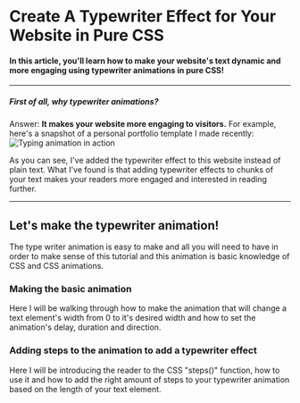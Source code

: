 # Create A Typewriter Effect for Your Website in Pure CSS

#### In this article, you'll learn how to make your website's text dynamic and more engaging using typewriter animations in pure CSS!

***********
##### First of all, why typewriter animations?

Answer: **It makes your website more engaging to visitors.**
For example, here's a snapshot of a personal portfolio template I made recently:
![Typing animation in action](https://github.com/MattNikonorov/Typing-Animation-in-CSS/blob/main/typewriter.gif)

As you can see, I've added the typewriter effect to this website instead of plain text.
What I've found is that adding typewriter effects to chunks of your text makes your readers more engaged and interested in reading further.

************

## Let's make the typewriter animation!

The type writer animation is easy to make and all you will need to have in order to make sense of this tutorial and this animation is basic knowledge of CSS and CSS animations.


### Making the basic animation
Here I will be walking through how to make the animation that will change a text element's width from 0 to it's desired width and how to set the animation's delay, duration and direction. 

### Adding steps to the animation to add a typewriter effect
Here I will be introducing the reader to the CSS "steps()" function, how to use it and how to add the right amount of steps to your typewriter animation based on the length of your text element.


